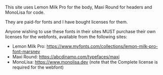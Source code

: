 This site uses Lemon Milk Pro for the body, Maxi Round for headers and MonoLisa for code.

They are paid-for fonts and I have bought licenses for them.

Anyone wishing to use these fonts in their sites MUST purchase their own licenses for the webfonts, available from the following sites:

- Lemon Milk Pro: <https://www.myfonts.com/collections/lemon-milk-pro-font-marsnev>
- Maxi Round: <https://abcdinamo.com/typefaces/maxi>
- MonoLisa: <https://www.monolisa.dev> (note that the Complete license is required for the webfont)
